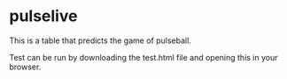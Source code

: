 # pulselive

This is a table that predicts the game of pulseball. 

Test can be run by downloading the test.html file and opening this in your browser. 
